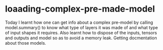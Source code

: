 # loaading-complex-pre-made-model
Today I learnt how one can get info about a complex pre-model by calling model.summary()  to know what type of layers it was made of and what type of input shapes it requires. Also learnt how to dispose of the inputs, tensors and outputs and model so as to avoid a memory leak.
Getting docmentation about those models.
